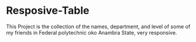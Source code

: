 # Resposive-Table
 This Project is the collection of the names, department, and level of some of my friends in Federal polytechnic oko Anambra State, very responsive.
